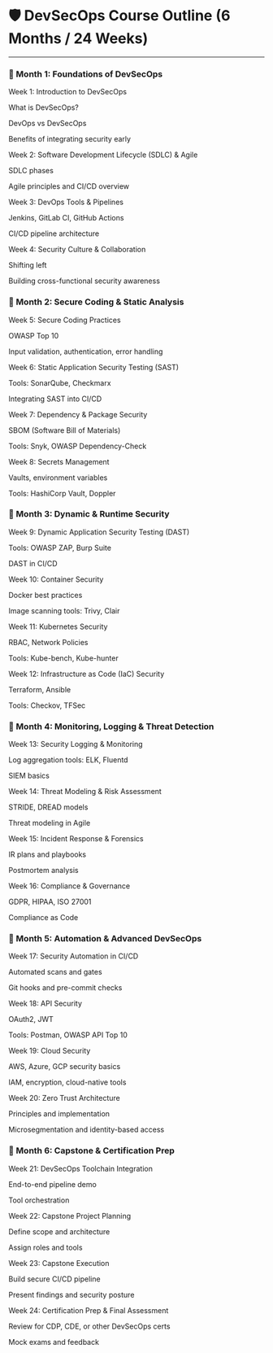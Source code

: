 # 🛡️ DevSecOps Course Outline (6 Months / 24 Weeks)
---

### 📅 Month 1: Foundations of DevSecOps
Week 1: Introduction to DevSecOps

What is DevSecOps?

DevOps vs DevSecOps

Benefits of integrating security early

Week 2: Software Development Lifecycle (SDLC) & Agile

SDLC phases

Agile principles and CI/CD overview

Week 3: DevOps Tools & Pipelines

Jenkins, GitLab CI, GitHub Actions

CI/CD pipeline architecture

Week 4: Security Culture & Collaboration

Shifting left

Building cross-functional security awareness

### 📅 Month 2: Secure Coding & Static Analysis
Week 5: Secure Coding Practices

OWASP Top 10

Input validation, authentication, error handling

Week 6: Static Application Security Testing (SAST)

Tools: SonarQube, Checkmarx

Integrating SAST into CI/CD

Week 7: Dependency & Package Security

SBOM (Software Bill of Materials)

Tools: Snyk, OWASP Dependency-Check

Week 8: Secrets Management

Vaults, environment variables

Tools: HashiCorp Vault, Doppler

### 📅 Month 3: Dynamic & Runtime Security
Week 9: Dynamic Application Security Testing (DAST)

Tools: OWASP ZAP, Burp Suite

DAST in CI/CD

Week 10: Container Security

Docker best practices

Image scanning tools: Trivy, Clair

Week 11: Kubernetes Security

RBAC, Network Policies

Tools: Kube-bench, Kube-hunter

Week 12: Infrastructure as Code (IaC) Security

Terraform, Ansible

Tools: Checkov, TFSec

### 📅 Month 4: Monitoring, Logging & Threat Detection
Week 13: Security Logging & Monitoring

Log aggregation tools: ELK, Fluentd

SIEM basics

Week 14: Threat Modeling & Risk Assessment

STRIDE, DREAD models

Threat modeling in Agile

Week 15: Incident Response & Forensics

IR plans and playbooks

Postmortem analysis

Week 16: Compliance & Governance

GDPR, HIPAA, ISO 27001

Compliance as Code

### 📅 Month 5: Automation & Advanced DevSecOps
Week 17: Security Automation in CI/CD

Automated scans and gates

Git hooks and pre-commit checks

Week 18: API Security

OAuth2, JWT

Tools: Postman, OWASP API Top 10

Week 19: Cloud Security

AWS, Azure, GCP security basics

IAM, encryption, cloud-native tools

Week 20: Zero Trust Architecture

Principles and implementation

Microsegmentation and identity-based access

### 📅 Month 6: Capstone & Certification Prep
Week 21: DevSecOps Toolchain Integration

End-to-end pipeline demo

Tool orchestration

Week 22: Capstone Project Planning

Define scope and architecture

Assign roles and tools

Week 23: Capstone Execution

Build secure CI/CD pipeline

Present findings and security posture

Week 24: Certification Prep & Final Assessment

Review for CDP, CDE, or other DevSecOps certs

Mock exams and feedback
